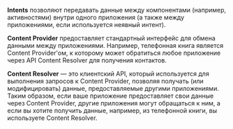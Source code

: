 **Intents** позволяют передавать данные между компонентами (например, активностями) внутри одного приложения (а также между приложениями, если используется неявный интент).  

**Content Provider** предоставляет стандартный интерфейс для обмена данными между приложениями. Например, телефонная книга является Content Provider'ом, к которому может обратиться любое приложение через API Content Resolver для получения контактов.  

**Content Resolver** — это клиентский API, который используется для выполнения запросов к Content Provider, позволяя получать (или модифицировать) данные, предоставляемые другими приложениями.  
Таким образом, если ваше приложение предоставляет свои данные через Content Provider, другие приложения могут обращаться к ним, а если вы хотите получить данные, например, из телефонной книги, вы используете Content Resolver.